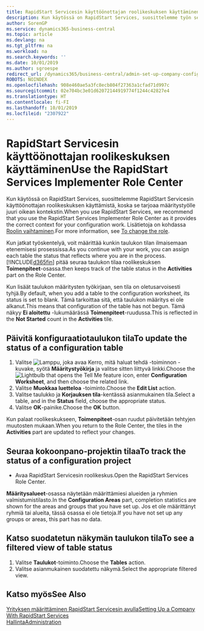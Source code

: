 ```yaml
---
title: RapidStart Servicesin käyttöönottajan roolikeskuksen käyttäminen | Microsoft Docs
description: Kun käytössä on RapidStart Services, suosittelemme työn seuraamista ja RapidStart Servicesin käyttöönottajan roolikeskuksen käyttämistä, koska se tarjoaa määritystyölle juuri oikean kontekstin.
author: SorenGP
ms.service: dynamics365-business-central
ms.topic: article
ms.devlang: na
ms.tgt_pltfrm: na
ms.workload: na
ms.search.keywords: ''
ms.date: 10/01/2019
ms.author: sgroespe
redirect_url: /dynamics365/business-central/admin-set-up-company-configuration
ROBOTS: NOINDEX
ms.openlocfilehash: 908e460ae5a3fc8ecb804f27363a1cfad71d997c
ms.sourcegitcommit: 02e704bc3e01d62072144919774f1244c42827e4
ms.translationtype: HT
ms.contentlocale: fi-FI
ms.lasthandoff: 10/01/2019
ms.locfileid: "2307922"
---
```

# <a name="use-the-rapidstart-services-implementer-role-center"></a><span data-ttu-id="57f68-103">RapidStart Servicesin käyttöönottajan roolikeskuksen käyttäminen</span><span class="sxs-lookup"><span data-stu-id="57f68-103">Use the RapidStart Services Implementer Role Center</span></span>
<span data-ttu-id="57f68-104">Kun käytössä on RapidStart Services, suosittelemme RapidStart Servicesin käyttöönottajan roolikeskuksen käyttämistä, koska se tarjoaa määritystyölle juuri oikean kontekstin.</span><span class="sxs-lookup"><span data-stu-id="57f68-104">When you use RapidStart Services, we recommend that you use the RapidStart Services Implementer Role Center as it provides the correct context for your configuration work.</span></span> <span data-ttu-id="57f68-105">Lisätietoja on kohdassa [Roolin vaihtaminen](ui-change-basic-settings.md#to-change-the-role).</span><span class="sxs-lookup"><span data-stu-id="57f68-105">For more information, see [To change the role](ui-change-basic-settings.md#to-change-the-role).</span></span>

<span data-ttu-id="57f68-106">Kun jatkat työskentelyä, voit määrittää kunkin taulukon tilan ilmaisemaan etenemisesi prosessissa.</span><span class="sxs-lookup"><span data-stu-id="57f68-106">As you continue with your work, you can assign each table the status that reflects where you are in the process.</span></span> [!INCLUDE[d365fin](includes/d365fin_md.md)] <span data-ttu-id="57f68-107">pitää seuraa taulukon tilaa roolikeskuksen **Toimenpiteet**-osassa.</span><span class="sxs-lookup"><span data-stu-id="57f68-107">then keeps track of the table status in the **Activities** part on the Role Center.</span></span>  

<span data-ttu-id="57f68-108">Kun lisäät taulukon määritysten työkirjaan, sen tila on oletusarvoisesti tyhjä.</span><span class="sxs-lookup"><span data-stu-id="57f68-108">By default, when you add a table to the configuration worksheet, its status is set to blank.</span></span> <span data-ttu-id="57f68-109">Tämä tarkoittaa sitä, että taulukon määritys ei ole alkanut.</span><span class="sxs-lookup"><span data-stu-id="57f68-109">This means that configuration of the table has not begun.</span></span> <span data-ttu-id="57f68-110">Tämä näkyy **Ei aloitettu** -lukumäärässä **Toimenpiteet**-ruudussa.</span><span class="sxs-lookup"><span data-stu-id="57f68-110">This is reflected in the **Not Started** count in the **Activities** tile.</span></span>  

## <a name="to-update-the-status-of-a-configuration-table"></a><span data-ttu-id="57f68-111">Päivitä konfiguraatiotaulukon tila</span><span class="sxs-lookup"><span data-stu-id="57f68-111">To update the status of a configuration table</span></span>  
1.  <span data-ttu-id="57f68-112">Valitse ![Lamppu, joka avaa Kerro, mitä haluat tehdä -toiminnon](media/ui-search/search_small.png "Kerro, mitä haluat tehdä") -kuvake, syötä **Määritystyökirja** ja valitse sitten liittyvä linkki.</span><span class="sxs-lookup"><span data-stu-id="57f68-112">Choose the ![Lightbulb that opens the Tell Me feature](media/ui-search/search_small.png "Tell me what you want to do") icon, enter **Configuration Worksheet**, and then choose the related link.</span></span>  
2.  <span data-ttu-id="57f68-113">Valitse **Muokkaa luetteloa** -toiminto.</span><span class="sxs-lookup"><span data-stu-id="57f68-113">Choose the **Edit List** action.</span></span>  
3.  <span data-ttu-id="57f68-114">Valitse taulukko ja **Korjauksen tila**-kentässä asianmukainen tila.</span><span class="sxs-lookup"><span data-stu-id="57f68-114">Select a table, and in the **Status** field, choose the appropriate status.</span></span>  
4.  <span data-ttu-id="57f68-115">Valitse **OK**-painike.</span><span class="sxs-lookup"><span data-stu-id="57f68-115">Choose the **OK** button.</span></span>  

<span data-ttu-id="57f68-116">Kun palaat roolikeskukseen, **Toimenpiteet**-osan ruudut päivitetään tehtyjen muutosten mukaan.</span><span class="sxs-lookup"><span data-stu-id="57f68-116">When you return to the Role Center, the tiles in the **Activities** part are updated to reflect your changes.</span></span>  

## <a name="to-track-the-status-of-a-configuration-project"></a><span data-ttu-id="57f68-117">Seuraa kokoonpano-projektin tilaa</span><span class="sxs-lookup"><span data-stu-id="57f68-117">To track the status of a configuration project</span></span>  
- <span data-ttu-id="57f68-118">Avaa RapidStart Servicesin roolikeskus.</span><span class="sxs-lookup"><span data-stu-id="57f68-118">Open the RapidStart Services Role Center.</span></span>  

<span data-ttu-id="57f68-119">**Määritysalueet**-osassa näytetään määrittämiesi alueiden ja ryhmien valmistumistilasto.</span><span class="sxs-lookup"><span data-stu-id="57f68-119">In the **Configuration Areas** part, completion statistics are shown for the areas and groups that you have set up.</span></span> <span data-ttu-id="57f68-120">Jos et ole määrittänyt ryhmiä tai alueita, tässä osassa ei ole tietoja.</span><span class="sxs-lookup"><span data-stu-id="57f68-120">If you have not set up any groups or areas, this part has no data.</span></span>  

## <a name="to-see-a-filtered-view-of-table-status"></a><span data-ttu-id="57f68-121">Katso suodatetun näkymän taulukon tila</span><span class="sxs-lookup"><span data-stu-id="57f68-121">To see a filtered view of table status</span></span>  
1. <span data-ttu-id="57f68-122">Valitse **Taulukot**-toiminto.</span><span class="sxs-lookup"><span data-stu-id="57f68-122">Choose the **Tables** action.</span></span>  
2. <span data-ttu-id="57f68-123">Valitse asianmukainen suodatettu näkymä.</span><span class="sxs-lookup"><span data-stu-id="57f68-123">Select the appropriate filtered view.</span></span>  

## <a name="see-also"></a><span data-ttu-id="57f68-124">Katso myös</span><span class="sxs-lookup"><span data-stu-id="57f68-124">See Also</span></span>  
[<span data-ttu-id="57f68-125">Yrityksen määrittäminen RapidStart Servicesin avulla</span><span class="sxs-lookup"><span data-stu-id="57f68-125">Setting Up a Company With RapidStart Services</span></span>](admin-set-up-a-company-with-rapidstart.md)  
[<span data-ttu-id="57f68-126">Hallinta</span><span class="sxs-lookup"><span data-stu-id="57f68-126">Administration</span></span>](admin-setup-and-administration.md)
